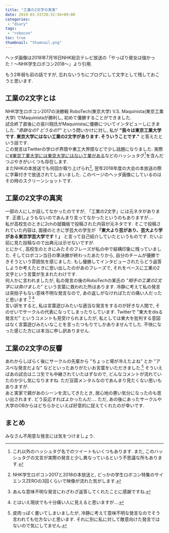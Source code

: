 ```yaml
---
title: "工業の2文字の真実"
date: 2019-03-31T20:32:56+09:00
categories:
 - "diary"
tags:
 - "robocon"
toc: true
thumbnail: "thumnail.png"
---
```

ヘッダ画像は2018年7月16日NHK総合テレビ放送の「やっぱり彼女は強かった！～NHK学生ロボコン2018～」より引用.

もう2年弱も前の話ですが, 忘れないうちにブログにして文字として残しておこうと思います.

## 工業の2文字とは
NHK学生ロボコン2017の決勝戦 RoboTech(東京大学) V.S. Maquinista(東京工業大学) でMaquinistaが勝利し, 初めて優勝することができました.  
試合終了直後にの哀川翔氏がMaquinistaに優勝についてインタビューしにきました.
*"奇跡なの? どうなの?"* という問いかけに対し, 私が **"我々は東京工業大学です. 東京大学にはない工業の2文字があります. そういうことです."** と答えたという話です.  
この発言はTwitterの学ロボ界隈や東工大界隈などで少し話題になりました.
実際に[#東京工業大学には東京大学にはない工業がある](https://twitter.com/hashtag/%E6%9D%B1%E4%BA%AC%E5%B7%A5%E6%A5%AD%E5%A4%A7%E5%AD%A6%E3%81%AB%E3%81%AF%E6%9D%B1%E4%BA%AC%E5%A4%A7%E5%AD%A6%E3%81%AB%E3%81%AF%E3%81%AA%E3%81%84%E5%B7%A5%E6%A5%AD%E3%81%8C%E3%81%82%E3%82%8B?f=tweets&vertical=default&src=hash)などのハッシュタグ[^hashtag]を含んだつぶやきがいくつも存在します.  
またNHKの本放送でも何回か取り上げられ[^broad], 翌年2018年度の大会の本放送の際に字幕付きで放送されてしまいました.
このページのヘッダ画像にしているのはその時のスクリーンショットです.  

## 工業の2文字の真実
一部の人にしか話してなかったのですが, 「工業の2文字」には元ネタがあります.
正直しょうもないのであんまり言ってなかったというのもありますが….  
私が高校生のときに2chの就職板で投稿された内容が元ネタです.
そこで投稿されていた内容は, 面接のときに学芸大の学生が
**「東大より芸があり、芸大より学がある東京学芸大学です！」**
と言って自己紹介していたというものです.
だいぶ前に見た投稿なので出典元は示せないですが.  
とにかく, 高校生のときにみたそのフレーズが私の中で結構印象に残っていました.
そしてロボコン当日の準決勝が終わったあたりから, 自分のチームが優勝できそうという雰囲気を感じました.
もし優勝してインタビューされたらどう返答しようか考えたときに思い出したのがあのフレーズで, それをベースに工業の2文字という言葉が生まれたわけです.  
何人かに言われましたが, 私の発言の後のRoboTechの某氏の *"相手の工業の2文字には負けました"* という言葉に救われた所はあります.
冷静に考えて私の発言は突拍子もない意味不明な発言なので, あの返しがなければただの痛い人だったと思います.[^syaji] [^itai]  
言い訳をすると, 私は言葉遊びみたいな適当な発言をするのが好きな人間で, そのせいでサークルの代表になってしまったりしています.
Twitterで "東大をdisる発言だ" というコメントも見受けられましたが, 私としては東大を批判する意図はなく言葉遊びみたいなことを言ったつもりでしかありませんでした.
不快になった感じた方には本当に申し訳ありません.

## 工業の2文字の反響
あれからしばらく後にサークルの先輩から "ちょっと場が冷えたよね" とか "アスペな発言だよな" などといったありがたいお言葉をいただきました.[^po]
そういえばあの試合はニコ生でも中継されていたはずなので, どんなコメントが流れていたのか少し気になりますね.
ただ豆腐メンタルなのであんまり見たくない思いもありますが.  
あと実家で親があのシーンを流してきたとき, 居心地の悪い気分になったのも思い出されます.
どう反応すればよかったんだ….
ただ, あの後にあったサークルや大学のOBからはどちらかといえば好意的に捉えてくれたのが幸いです.

## まとめ
みなさん不用意な発言には気をつけましょう.


[^hashtag]: これ以外のハッシュタグ名でのツイートもいくつもあります. また, このハッシュタグの文言が実際の発言と少し異なっているという不思議な所もあります.
[^broad]: NHK学生ロボコン2017と2018の本放送と, どっかの学生ロボコン特集のサイエンスZEROの3回くらいで映像が流れた気がします.
[^syaji]: あんな意味不明な発言にわざわざ返答してくれたことに感謝ですね.
[^itai]: とはいえ現状でも十分痛い人に見えると思いますが….
[^po]: 皮肉っぽく書いてしまいましたが, 冷静に考えて意味不明な発言なのでそう言われても仕方ないと思います. それに別に私に対して敵意向けた発言ではないので気にしてません.
